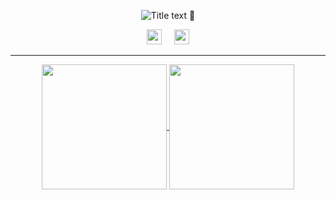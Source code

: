 <p align="center">
  <img src="https://readme-typing-svg.demolab.com/?lines=hello;salut;привет;こんにちは;&font=Fira%20Code&center=true&width=300&height=50&duration=4000&pause=1000" alt="Title text"> 👋
</p>

<p align="center">
  <img height="24" width="24" src="https://cdn.simpleicons.org/nixos/black/white" />
  &nbsp;&nbsp;&nbsp;
  <img height="24" width="24" src="https://cdn.simpleicons.org/python/black/white" />
</p>

---

<p align="center">
  <a href="https://github.com/anuraghazra/github-readme-stats">
    <img height=200 align="center" src="https://github-readme-stats.vercel.app/api?username=qlexqndru&show_icons=true&rank_icon=percentile&card_width=220&theme=github_dark_dimmed&bg_color=00000000&custom_title=Q%27s%20Stats" />
  </a>
  <a href="https://github.com/anuraghazra/convoychat">
    <img height=200 align="center" src="https://github-readme-stats.vercel.app/api/top-langs/?username=qlexqndru&layout=donut&card_width=220&theme=github_dark_dimmed&bg_color=00000000&custom_title=Q%27s%20Langs" />
  </a>
</p>
